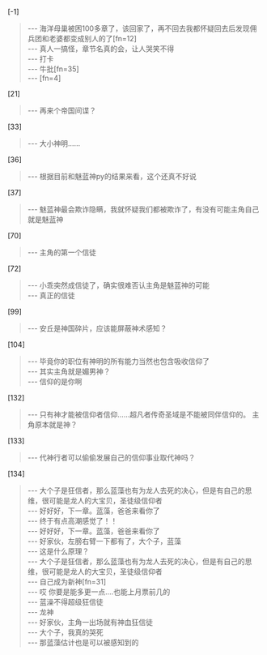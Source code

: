 
[-1] 
>--- 海洋母巢被困100多章了，该回家了，再不回去我都怀疑回去后发现佣兵团和老婆都变成别人的了[fn=12]<br>
>--- 真人一搞怪，章节名真的会，让人哭笑不得<br>
>--- 打卡<br>
>--- 牛批[fn=35]<br>
>--- [fn=4]<br>

[21] 
>--- 再来个帝国间谍？<br>

[33] 
>--- 大小神明……<br>

[36] 
>--- 根据目前和魅蓝神py的结果来看，这个还真不好说<br>

[37] 
>--- 魅蓝神最会欺诈隐瞒，我就怀疑我们都被欺诈了，有没有可能主角自己就是魅蓝神<br>

[70] 
>--- 主角的第一个信徒<br>

[72] 
>--- 小乖突然成信徒了，确实很难否认主角是魅蓝神的可能<br>
>--- 真正的信徒<br>

[99] 
>--- 安丘是神国碎片，应该能屏蔽神术感知？<br>

[104] 
>--- 毕竟你的职位有神明的所有能力当然也包含吸收信仰了<br>
>--- 其实主角就是媚男神？<br>
>--- 信仰的是你啊<br>

[132] 
>--- 只有神才能被信仰者信仰……超凡者传奇圣域是不能被同伴信仰的。
主角原本就是神？<br>

[133] 
>--- 代神行者可以偷偷发展自己的信仰事业取代神吗？<br>

[134] 
>--- 大个子是狂信者，那么蓝藻也有为龙人去死的决心，但是有自己的思维，很可能是龙人的大宝贝，圣徒级信仰者<br>
>--- 好好好，下一章。蓝藻，爸爸来看你了<br>
>--- 终于有点高潮感觉了！！<br>
>--- 好好好，下一章。蓝藻，爸爸来看你了<br>
>--- 好家伙，左膀右臂一下都有了，大个子，蓝藻<br>
>--- 这是什么原理？<br>
>--- 大个子是狂信者，那么蓝藻也有为龙人去死的决心，但是有自己的思维，很可能是龙人的大宝贝，圣徒级信仰者<br>
>--- 自己成为新神[fn=31]<br>
>--- 哎 你要是能多更一点....也能上月票前几的<br>
>--- 蓝澡不得超级狂信徒<br>
>--- 龙神<br>
>--- 好家伙，主角一出场就有神血狂信徒<br>
>--- 大个子，我真的哭死<br>
>--- 那蓝藻估计也是可以被感知到的<br>
